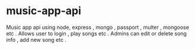 # music-app-api
Music app api using node, express , mongo , passport , multer , mongoose etc . Allows user to login , play songs etc . Admins can edit or delete song info , add new song etc . 
